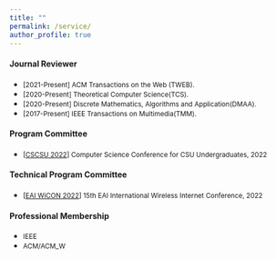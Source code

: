 ```yaml
---
title: ""
permalink: /service/
author_profile: true
---
```

#### Journal Reviewer
<!-- * [2021-Present] Reviewer for the Journal ACM Transactions on Social Computing(TSC).-->
* <small>[2021-Present] ACM Transactions on the Web (TWEB).</small>
* <small>[2020-Present] Theoretical Computer Science(TCS).</small>
* <small>[2020-Present] Discrete Mathematics, Algorithms and Application(DMAA).</small>
* <small>[2017-Present] IEEE Transactions on Multimedia(TMM).</small>

#### Program Committee
* <small>[[CSCSU 2022](https://cscsu-conference.github.io/)] Computer Science Conference for CSU Undergraduates, 2022</small>

#### Technical Program Committee
* <small>[[EAI WiCON 2022](https://wicon.eai-conferences.org/2022/)] 15th EAI International Wireless Internet Conference, 2022</small>

#### Professional Membership
  * <small>IEEE</small>
  * <small>ACM/ACM_W</small>

